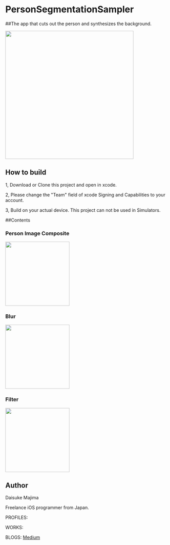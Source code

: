 # PersonSegmentationSampler

##The app that cuts out the person and synthesizes the background.

<img src="https://user-images.githubusercontent.com/23278992/145124242-5b18fbc3-511e-4350-a77c-4767b9f1b346.png" width=400>

## How to build
1, Download or Clone this project and open in xcode.

2, Please change the "Team" field of xcode Signing and Capabilities to your account.

3, Build on your actual device. This project can not be used in Simulators.

##Contents

### Person Image Composite

<img src="https://user-images.githubusercontent.com/23278992/145123685-cda93340-7407-483e-9929-e29ca1174545.gif" width=200>

### Blur

<img src="https://user-images.githubusercontent.com/23278992/145120693-1a1ade74-9bd7-43af-9200-6b29e8791cdf.JPG" width=200>

### Filter

<img src="https://user-images.githubusercontent.com/23278992/145120682-0ea1f1fd-42cb-469b-aaaa-fc88eee56795.JPG" width=200>

## Author

Daisuke Majima

Freelance iOS programmer from Japan.

PROFILES:

WORKS:

BLOGS:  [Medium](https://rockyshikoku.medium.com/)
